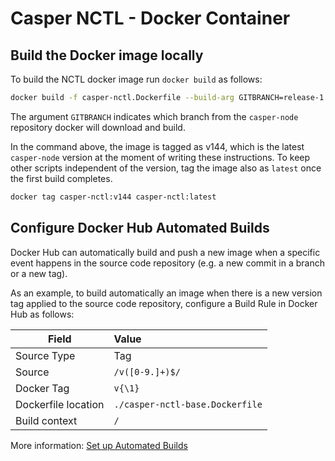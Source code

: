 # Casper NCTL - Docker Container

## Build the Docker image locally

To build the NCTL docker image run `docker build` as follows:

```bash
docker build -f casper-nctl.Dockerfile --build-arg GITBRANCH=release-1.4.4 -t casper-nctl:v144 .
```

The argument `GITBRANCH` indicates which branch from the `casper-node` repository docker 
will download and build.

In the command above, the image is tagged as v144, which is the latest `casper-node` version 
at the moment of writing these instructions. To keep other scripts independent of the version, 
tag the image also as `latest` once the first build completes.

```bash
docker tag casper-nctl:v144 casper-nctl:latest
```

## Configure Docker Hub Automated Builds

Docker Hub can automatically build and push a new image when a specific event happens in 
the source code repository (e.g. a new commit in a branch or a new tag).

As an example, to build automatically an image when there is a new version tag applied to 
the source code repository,
configure a Build Rule in Docker Hub as follows:

| Field               | Value                           |
|---------------------|:--------------------------------|
| Source Type         | Tag                             |
| Source              | `/v([0-9.]+)$/`                 |
| Docker Tag          | `v{\1}`                         |
| Dockerfile location | `./casper-nctl-base.Dockerfile` |
| Build context       | `/`                             |

More information: [Set up Automated Builds](https://docs.docker.com/docker-hub/builds/) 